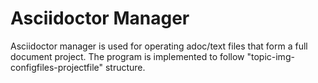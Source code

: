 Asciidoctor Manager
=============

Asciidoctor manager is used for operating adoc/text files that form a full document project. The program is implemented to follow "topic-img-configfiles-projectfile" structure.
